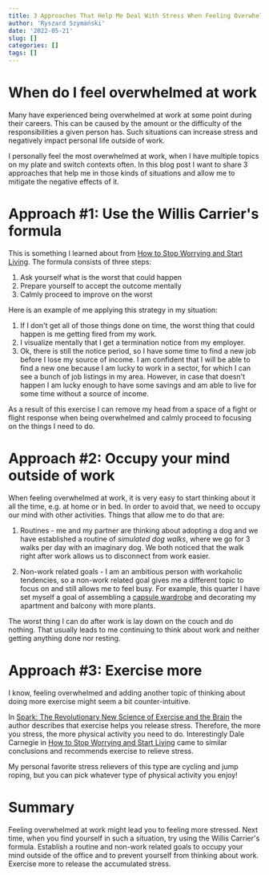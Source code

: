 ```yaml
---
title: 3 Approaches That Help Me Deal With Stress When Feeling Overwhelmed At Work
author: 'Ryszard Szymański'
date: '2022-05-21'
slug: []
categories: []
tags: []
---
```


# When do I feel overwhelmed at work

Many have experienced being overwhelmed at work at some point during their careers. This can be caused by the amount or the difficulty of the responsibilities a given person has. Such situations can increase stress and negatively impact personal life outside of work.

I personally feel the most overwhelmed at work, when I have multiple topics on my plate and switch contexts often. In this blog post I want to share 3 approaches that help me in those kinds of situations and allow me to mitigate the negative effects of it. 

# Approach #1: Use the Willis Carrier's formula
This is something I learned about from [How to Stop Worrying and Start Living](https://www.goodreads.com/book/show/4866.How_to_Stop_Worrying_and_Start_Living). The formula consists of three steps:

1. Ask yourself what is the worst that could happen
2. Prepare yourself to accept the outcome mentally
3. Calmly proceed to improve on the worst

Here is an example of me applying this strategy in my situation:

1. If I don't get all of those things done on time, the worst thing that could happen is me getting fired from my work.
2. I visualize mentally that I get a termination notice from my employer.
3. Ok, there is still the notice period, so I have some time to find a new job before I lose my source of income. I am confident that I will be able to find a new one because I am lucky to work in a sector, for which I can see a bunch of job listings in my area. However, in case that doesn't happen I am lucky enough to have some savings and am able to live for some time without a source of income.

As a result of this exercise I can remove my head from a space of a fight or flight response when being overwhelmed and calmly proceed to focusing on the things I need to do.

# Approach #2: Occupy your mind outside of work
When feeling overwhelmed at work, it is very easy to start thinking about it all the time, e.g. at home or in bed. In order to avoid that, we need to occupy our mind with other activities. Things that allow me to do that are:

1. Routines - me and my partner are thinking about adopting a dog and we have established a routine of *simulated dog walks*, where we go for 3 walks per day with an imaginary dog. We both noticed that the walk right after work allows us to disconnect from work easier.

2. Non-work related goals - I am an ambitious person with workaholic tendencies, so a non-work related goal gives me a different topic to focus on and still allows me to feel busy. For example, this quarter I have set myself a goal of assembling a [capsule wardrobe](https://en.wikipedia.org/wiki/Capsule_wardrobe) and decorating my apartment and balcony with more plants.

The worst thing I can do after work is lay down on the couch and do nothing. That usually leads to me continuing to think about work and neither getting anything done nor resting. 

# Approach #3: Exercise more
I know, feeling overwhelmed and adding another topic of thinking about doing more exercise might seem a bit counter-intuitive.

In [Spark: The Revolutionary New Science of Exercise and the Brain](https://www.goodreads.com/book/show/721609.Spark) the author describes that exercise helps you release stress. Therefore, the more you stress, the more physical activity you need to do. Interestingly Dale Carnegie in [How to Stop Worrying and Start Living](https://www.goodreads.com/book/show/4866.How_to_Stop_Worrying_and_Start_Living) came to similar conclusions and recommends exercise to relieve stress.

My personal favorite stress relievers of this type are cycling and jump roping, but you can pick whatever type of physical activity you enjoy!

# Summary
Feeling overwhelmed at work might lead you to feeling more stressed. Next time, when you find yourself in such a situation, try using the Willis Carrier's formula. Establish a routine and non-work related goals to occupy your mind outside of the office and to prevent yourself from thinking about work. Exercise more to release the accumulated stress.